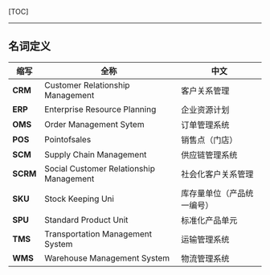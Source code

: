<!-- @author: Zhang Jinbao -->

<!-- @date: 2021-10-29 16:10:21 -->

[TOC]

---

## 名词定义

| 缩写     | 全称                                    | 中文                       |
| -------- | --------------------------------------- | -------------------------- |
| **CRM**  | Customer Relationship Management        | 客户关系管理               |
| **ERP**  | Enterprise Resource Planning            | 企业资源计划               |
| **OMS**  | Order Management Sytem                  | 订单管理系统               |
| **POS**  | Pointofsales                            | 销售点（门店）             |
| **SCM**  | Supply Chain Management                 | 供应链管理系统             |
| **SCRM** | Social Customer Relationship Management | 社会化客户关系管理         |
| **SKU**  | Stock Keeping Uni                       | 库存量单位（产品统一编号） |
| **SPU**  | Standard Product Unit                   | 标准化产品单元             |
| **TMS**  | Transportation Management System        | 运输管理系统               |
| **WMS**  | Warehouse Management System             | 物流管理系统               |
